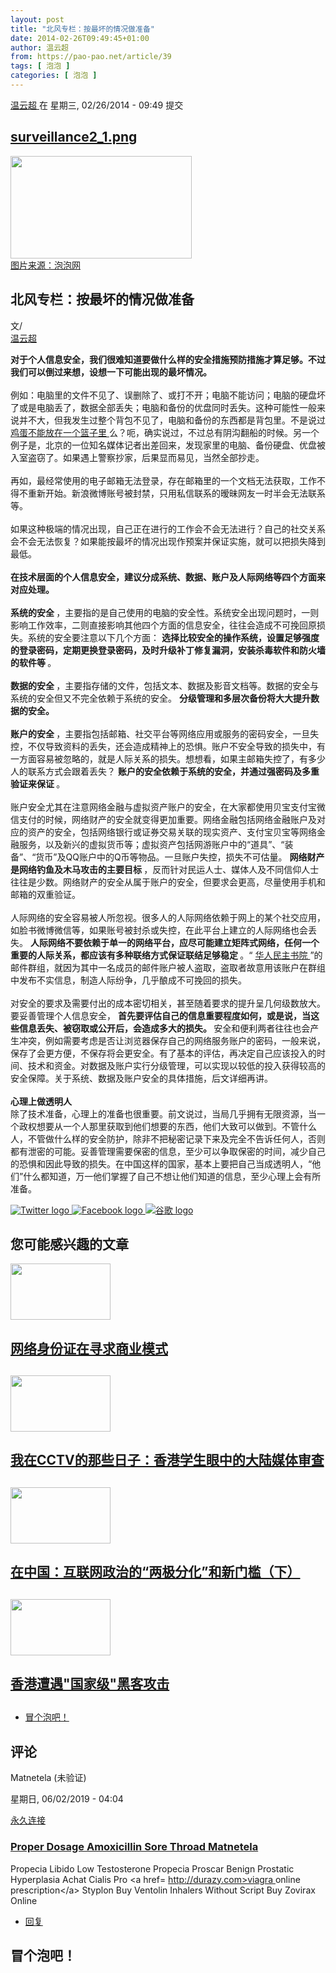 ```yaml
---
layout: post
title: "北风专栏：按最坏的情况做准备"
date: 2014-02-26T09:49:45+01:00
author: 温云超
from: https://pao-pao.net/article/39
tags: [ 泡泡 ]
categories: [ 泡泡 ]
---
```


<section class="clearfix" id="content" role="main">
 <div class="region region-content">
  <div class="block block-system" id="block-system-main">
   <div class="content">
    <div about="/article/39" class="node node-pao-pao-article node-full view-mode-full clearfix" id="node-39" typeof="sioc:Item foaf:Document">
     <span class="rdf-meta element-hidden" content="北风专栏：按最坏的情况做准备" property="dc:title">
     </span>
     <span class="rdf-meta element-hidden" content="1" datatype="xsd:integer" property="sioc:num_replies">
     </span>
     <div class="submitted">
      <span content="2014-02-26T09:49:45+01:00" datatype="xsd:dateTime" property="dc:date dc:created" rel="sioc:has_creator">
       <a about="/author/10" class="username" datatype="" href="/author/10" property="foaf:name" title="查看用户资料" typeof="sioc:UserAccount" xml:lang="">
        温云超
       </a>
       在 星期三, 02/26/2014 - 09:49 提交
      </span>
     </div>
     <div class="content">
      <div class="field field-name-field-image field-type-image field-label-hidden">
       <div class="field-items">
        <div class="field-item even">
         <div class="file file-image file-image-png" id="file-84--2">
          <h2 class="element-invisible">
           <a href="/file/84">
            surveillance2_1.png
           </a>
          </h2>
          <div class="content">
           <img alt="" height="164" src="https://pao-pao.net/sites/pao-pao.net/files/styles/article_detail/public/surveillance2_1.png?itok=2E2evg2N" title="" typeof="foaf:Image" width="290"/>
           <div class="field field-name-field-image-source field-type-link-field field-label-hidden">
            <div class="field-items">
             <div class="field-item even">
              <a href="https://pao-pao.net">
               图片来源：泡泡网
              </a>
             </div>
            </div>
           </div>
          </div>
         </div>
        </div>
       </div>
      </div>
      <div class="field field-name-title field-type-ds field-label-hidden">
       <div class="field-items">
        <div class="field-item even" property="dc:title">
         <h1 class="page-title">
          北风专栏：按最坏的情况做准备
         </h1>
        </div>
       </div>
      </div>
      <div class="field-name-author">
       <div class="label-inline">
        文/
       </div>
       <a about="/author/10" class="username" datatype="" href="/author/10" property="foaf:name" title="查看用户资料" typeof="sioc:UserAccount" xml:lang="">
        温云超
       </a>
      </div>
      <div class="field field-name-body field-type-text-with-summary field-label-hidden">
       <div class="field-items">
        <div class="field-item even" property="content:encoded">
         <p>
          <strong>
           对于个人信息安全，我们很难知道要做什么样的安全措施预防措施才算足够。不过我们可以倒过来想，设想一下可能出现的最坏情况。
          </strong>
          <br/>
          <br/>
          例如：电脑里的文件不见了、误删除了、或打不开；电脑不能访问；电脑的硬盘坏了或是电脑丢了，数据全部丢失；电脑和备份的优盘同时丢失。这种可能性一般来说并不大，但我发生过整个背包不见了，电脑和备份的东西都是背包里。不是说过
          <a href="https://pao-pao.net/node/33" rel="nofollow">
           鸡蛋不能放在一个篮子里
          </a>
          么？呃，确实说过，不过总有阴沟翻船的时候。另一个例子是，北京的一位知名媒体记者出差回来，发现家里的电脑、备份硬盘、优盘被入室盗窃了。如果遇上警察抄家，后果显而易见，当然全部抄走。
          <br/>
          <br/>
          再如，最经常使用的电子邮箱无法登录，存在邮箱里的一个文档无法获取，工作不得不重新开始。新浪微博账号被封禁，只用私信联系的暧昧网友一时半会无法联系等。
          <br/>
          <br/>
          如果这种极端的情况出现，自己正在进行的工作会不会无法进行？自己的社交关系会不会无法恢复？如果能按最坏的情况出现作预案并保证实施，就可以把损失降到最低。
          <br/>
          <br/>
          <strong>
           在技术层面的个人信息安全，建议分成系统、数据、账户及人际网络等四个方面来对应处理。
          </strong>
          <br/>
          <br/>
          <strong>
           系统的安全
          </strong>
          ，主要指的是自己使用的电脑的安全性。系统安全出现问题时，一则影响工作效率，二则直接影响其他四个方面的信息安全，往往会造成不可挽回原损失。系统的安全要注意以下几个方面：
          <strong>
           选择比较安全的操作系统，设置足够强度的登录密码，定期更换登录密码，及时升级补丁修复漏洞，安装杀毒软件和防火墙的软件等
          </strong>
          。
          <br/>
          <br/>
          <strong>
           数据的安全
          </strong>
          ，主要指存储的文件，包括文本、数据及影音文档等。数据的安全与系统的安全但又不完全依赖于系统的安全。
          <strong>
           分级管理和多层次备份将大大提升数据的安全。
          </strong>
          <br/>
          <br/>
          <strong>
           账户的安全
          </strong>
          ，主要指包括邮箱、社交平台等网络应用或服务的密码安全，一旦失控，不仅导致资料的丢失，还会造成精神上的恐惧。账户不安全导致的损失中，有一方面容易被忽略的，就是人际关系的损失。想想看，如果主邮箱失控了，有多少人的联系方式会跟着丢失？
          <strong>
           账户的安全依赖于系统的安全，并通过强密码及多重验证来保证
          </strong>
          。
          <br/>
          <br/>
          账户安全尤其在注意网络金融与虚拟资产账户的安全，在大家都使用贝宝支付宝微信支付的时候，网络财产的安全就变得更加重要。网络金融包括网络金融账户及对应的资产的安全，包括网络银行或证券交易关联的现实资产、支付宝贝宝等网络金融服务，以及新兴的虚拟货币等；虚拟资产包括网游账户中的“道具”、“装备”、“货币”及QQ账户中的Q币等物品。一旦账户失控，损失不可估量。
          <strong>
           网络财产是网络钓鱼及木马攻击的主要目标
          </strong>
          ，反而针对民运人士、媒体人及不同信仰人士往往是少数。网络财产的安全从属于账户的安全，但要求会更高，尽量使用手机和邮箱的双重验证。
          <br/>
          <br/>
          人际网络的安全容易被人所忽视。很多人的人际网络依赖于网上的某个社交应用，如脸书微博微信等，如果账号被封杀或失控，在此平台上建立的人际网络也会丢失。
          <strong>
           人际网络不要依赖于单一的网络平台，应尽可能建立矩阵式网络，任何一个重要的人际关系，都应该有多种联络方式保证联结足够稳定
          </strong>
          。“
          <a href="http://idemocracy.asia/" rel="nofollow">
           华人民主书院
          </a>
          ”的邮件群组，就因为其中一名成员的邮件账户被人盗取，盗取者故意用该账户在群组中发布不实信息，制造人际纷争，几乎酿成不可挽回的损失。
          <br/>
          <br/>
          对安全的要求及需要付出的成本密切相关，甚至随着要求的提升呈几何级数放大。要妥善管理个人信息安全，
          <strong>
           首先要评估自己的信息重要程度如何，或是说，当这些信息丢失、被窃取或公开后，会造成多大的损失。
          </strong>
          安全和便利两者往往也会产生冲突，例如需要考虑是否让浏览器保存自己的网络服务账户的密码，一般来说，保存了会更方便，不保存将会更安全。有了基本的评估，再决定自己应该投入的时间、技术和资金。对数据及账户实行分级管理，可以实现以较低的投入获得较高的安全保障。关于系统、数据及账户安全的具体措施，后文详细再讲。
          <br/>
          <br/>
          <strong>
           心理上做透明人
          </strong>
          <br/>
          除了技术准备，心理上的准备也很重要。前文说过，当局几乎拥有无限资源，当一个政权想要从一个人那里获取到他们想要的东西，他们大致可以做到。不管什么人，不管做什么样的安全防护，除非不把秘密记录下来及完全不告诉任何人，否则都有泄密的可能。妥善管理需要保密的信息，至少可以争取保密的时间，减少自己的恐惧和因此导致的损失。在中国这样的国家，基本上要把自己当成透明人，“他们”什么都知道，万一他们掌握了自己不想让他们知道的信息，至少心理上会有所准备。
         </p>
        </div>
       </div>
      </div>
      <div class="field field-name-service-links-displays-group field-type-ds field-label-hidden">
       <div class="field-items">
        <div class="field-item even">
         <div class="service-links">
          <a class="service-links-twitter" href="https://twitter.com/share?url=https%3A//pao-pao.net/article/39&amp;text=%E5%8C%97%E9%A3%8E%E4%B8%93%E6%A0%8F%EF%BC%9A%E6%8C%89%E6%9C%80%E5%9D%8F%E7%9A%84%E6%83%85%E5%86%B5%E5%81%9A%E5%87%86%E5%A4%87" rel="nofollow" title="Share this on Twitter">
           <img alt="Twitter logo" src="https://pao-pao.net/sites/pao-pao.net/themes/rnw_paopao/servicelinks/png/twitter.png" typeof="foaf:Image"/>
          </a>
          <a class="service-links-facebook" href="https://www.facebook.com/sharer.php?u=https%3A//pao-pao.net/article/39&amp;t=%E5%8C%97%E9%A3%8E%E4%B8%93%E6%A0%8F%EF%BC%9A%E6%8C%89%E6%9C%80%E5%9D%8F%E7%9A%84%E6%83%85%E5%86%B5%E5%81%9A%E5%87%86%E5%A4%87" rel="nofollow" title="Share on Facebook">
           <img alt="Facebook logo" src="https://pao-pao.net/sites/pao-pao.net/themes/rnw_paopao/servicelinks/png/facebook.png" typeof="foaf:Image"/>
          </a>
          <a class="service-links-google" href="https://www.google.com/bookmarks/mark?op=add&amp;bkmk=https%3A//pao-pao.net/article/39&amp;title=%E5%8C%97%E9%A3%8E%E4%B8%93%E6%A0%8F%EF%BC%9A%E6%8C%89%E6%9C%80%E5%9D%8F%E7%9A%84%E6%83%85%E5%86%B5%E5%81%9A%E5%87%86%E5%A4%87" rel="nofollow" title="Bookmark this post on Google">
           <img alt="谷歌 logo" src="https://pao-pao.net/sites/pao-pao.net/themes/rnw_paopao/servicelinks/png/google.png" typeof="foaf:Image"/>
          </a>
         </div>
        </div>
       </div>
      </div>
     </div>
     <div class="block block-views related" id="block-views-articles-related-block-1">
      <h2>
       您可能感兴趣的文章
      </h2>
      <div class="content">
       <div class="view view-articles-related view-id-articles_related view-display-id-block_1 related promoted view-dom-id-549679303ec156c4df4b6c72edc1dfa9">
        <div class="view-content">
         <div class="views-row views-row-1 views-row-odd views-row-first">
          <div class="ds-2col node node-pao-pao-article node-promoted view-mode-home_promoted_block_ clearfix">
           <div class="group-left">
            <div class="field field-name-field-image field-type-image field-label-hidden">
             <div class="field-items">
              <div class="field-item even">
               <a href="/article/402">
                <img height="90" src="https://pao-pao.net/sites/pao-pao.net/files/styles/home_promoted/public/id_0.jpg?itok=b-ZCrhu0" typeof="foaf:Image" width="160"/>
               </a>
              </div>
             </div>
            </div>
           </div>
           <div class="group-right">
            <div class="field field-name-field-promotitle field-type-text field-label-hidden">
             <div class="field-items">
              <div class="field-item even">
               <h2>
                <a href="/article/402">
                 网络身份证在寻求商业模式
                </a>
                <h2>
                </h2>
               </h2>
              </div>
             </div>
            </div>
           </div>
          </div>
         </div>
         <div class="views-row views-row-2 views-row-even">
          <div class="ds-2col node node-pao-pao-article node-promoted view-mode-home_promoted_block_ clearfix">
           <div class="group-left">
            <div class="field field-name-field-image field-type-image field-label-hidden">
             <div class="field-items">
              <div class="field-item even">
               <a href="/article/376">
                <img height="90" src="https://pao-pao.net/sites/pao-pao.net/files/styles/home_promoted/public/ai_wei_wei_.jpg?itok=P3-fw1a3" typeof="foaf:Image" width="160"/>
               </a>
              </div>
             </div>
            </div>
           </div>
           <div class="group-right">
            <div class="field field-name-field-promotitle field-type-text field-label-hidden">
             <div class="field-items">
              <div class="field-item even">
               <h2>
                <a href="/article/376">
                 我在CCTV的那些日子：香港学生眼中的大陆媒体审查
                </a>
                <h2>
                </h2>
               </h2>
              </div>
             </div>
            </div>
           </div>
          </div>
         </div>
         <div class="views-row views-row-3 views-row-odd">
          <div class="ds-2col node node-pao-pao-article node-promoted node-sticky view-mode-home_promoted_block_ clearfix">
           <div class="group-left">
            <div class="field field-name-field-image field-type-image field-label-hidden">
             <div class="field-items">
              <div class="field-item even">
               <a href="/article/745">
                <img height="90" src="https://pao-pao.net/sites/pao-pao.net/files/styles/home_promoted/public/tou_xia_.jpg?itok=JcKFqDJk" typeof="foaf:Image" width="160"/>
               </a>
              </div>
             </div>
            </div>
           </div>
           <div class="group-right">
            <div class="field field-name-field-promotitle field-type-text field-label-hidden">
             <div class="field-items">
              <div class="field-item even">
               <h2>
                <a href="/article/745">
                 在中国：互联网政治的“两极分化”和新门槛（下）
                </a>
                <h2>
                </h2>
               </h2>
              </div>
             </div>
            </div>
           </div>
          </div>
         </div>
         <div class="views-row views-row-4 views-row-even views-row-last">
          <div class="ds-2col node node-pao-pao-article node-promoted view-mode-home_promoted_block_ clearfix">
           <div class="group-left">
            <div class="field field-name-field-image field-type-image field-label-hidden">
             <div class="field-items">
              <div class="field-item even">
               <a href="/article/115">
                <img height="90" src="https://pao-pao.net/sites/pao-pao.net/files/styles/home_promoted/public/anp-27767841.jpg?itok=lKXdm7lo" typeof="foaf:Image" width="160"/>
               </a>
              </div>
             </div>
            </div>
           </div>
           <div class="group-right">
            <div class="field field-name-field-promotitle field-type-text field-label-hidden">
             <div class="field-items">
              <div class="field-item even">
               <h2>
                <a href="/article/115">
                 香港遭遇"国家级"黑客攻击
                </a>
                <h2>
                </h2>
               </h2>
              </div>
             </div>
            </div>
           </div>
          </div>
         </div>
        </div>
       </div>
      </div>
     </div>
     <!-- /.block -->
     <ul class="links inline">
      <li class="comment-add first last active">
       <a class="active" href="/article/39#comment-form" title="分享您有关本文的看法与观点。">
        冒个泡吧！
       </a>
      </li>
     </ul>
     <div class="comment-wrapper" id="comments">
      <h2 class="title">
       评论
      </h2>
      <a id="comment-18487">
      </a>
      <div about="/comment/18487#comment-18487" class="comment comment-by-anonymous clearfix" typeof="sioc:Post sioct:Comment">
       <div class="attribution">
        <div class="comment-submitted">
         <p class="commenter-name">
          <span rel="sioc:has_creator">
           <span class="username" datatype="" property="foaf:name" typeof="sioc:UserAccount" xml:lang="">
            Matnetela (未验证)
           </span>
          </span>
         </p>
         <p class="comment-time">
          <span content="2019-06-02T04:04:59+02:00" datatype="xsd:dateTime" property="dc:date dc:created">
           星期日, 06/02/2019 - 04:04
          </span>
         </p>
         <p class="comment-permalink">
          <a class="permalink" href="/comment/18487#comment-18487" rel="bookmark">
           永久连接
          </a>
         </p>
        </div>
       </div>
       <div class="comment-text">
        <div class="comment-arrow">
        </div>
        <h3 datatype="" property="dc:title">
         <a class="permalink" href="/comment/18487#comment-18487" rel="bookmark">
          Proper Dosage Amoxicillin Sore Throad Matnetela
         </a>
        </h3>
        <div class="content">
         <span class="rdf-meta element-hidden" rel="sioc:reply_of" resource="/article/39">
         </span>
         <div class="field field-name-comment-body field-type-text-long field-label-hidden">
          <div class="field-items">
           <div class="field-item even" property="content:encoded">
            <p>
             Propecia Libido Low Testosterone Propecia Proscar Benign Prostatic Hyperplasia Achat Cialis Pro  &lt;a href=
             <a href="http://durazy.com&gt;viagra">
              http://durazy.com&gt;viagra
             </a>
             online prescription&lt;/a&gt; Styplon Buy Ventolin Inhalers Without Script Buy Zovirax Online
            </p>
           </div>
          </div>
         </div>
        </div>
        <!-- /.content -->
        <ul class="links inline">
         <li class="comment-reply first last">
          <a href="/comment/reply/39/18487">
           回复
          </a>
         </li>
        </ul>
       </div>
       <!-- /.comment-text -->
      </div>
      <h2 class="title comment-form">
       冒个泡吧！
      </h2>
     </div>
    </div>
   </div>
  </div>
  <!-- /.block -->
 </div>
 <!-- /.region -->
</section>

